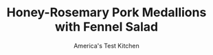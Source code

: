 ---
layout: ../../layouts/MarkdownPostLayout.astro
title: Honey-Rosemary Pork Medallions with Fennel Salad
author: America's Test Kitchen
pubDate: 2023-03-15
description: "Preparing the salad before cooking the pork allows the salad’s flavors to meld."
image_url: https://res.cloudinary.com/hksqkdlah/image/upload/ar_1:1,c_fill,dpr_2.0,f_auto,fl_lossy.progressive.strip_profile,g_faces:auto,q_auto:low,w_344/10386_sfs-glazed-honey-rosemary-pork-medallions-with-fennel-salad-05
tags: ["Main Courses","Pork","Weeknight","30-Minute Suppers"]
calories: 1642
protein: 39
carbohydrates: 25
fats: 
fiber: 1
ingredients: ["1/4 cup, lemon juice (2 lemons)","1 teaspoon, Dijon mustard",", Salt and pepper","3 tablespoons, olive oil","1 , fennel bulb, stalks discarded, bulb halved, cored, and sliced thin","1 Gala, apple, cored, halved, and sliced thin","1/4 cup, honey","1 teaspoon, minced fresh rosemary","2 (12- to 16-ounce), pork tenderloins, trimmed and cut crosswise into 1 1/2-inch-thick medallions"]
serves: 4
time: "30 minutes"
instructions: ["Combine 2 tablespoons lemon juice, mustard, ½ teaspoon salt, and ¼ teaspoon pepper in large bowl. Slowly whisk in 1 tablespoon oil until incorporated. Add fennel and apple and toss to combine; set aside. Whisk honey, remaining 2 tablespoons lemon juice, rosemary, and ¼ teaspoon pepper in bowl; set aside.","Pat pork dry with paper towels and season with salt and pepper. Heat remaining 2 tablespoons oil in 12-inch nonstick skillet over medium-high heat until just smoking. Cook pork until well browned all over, about 10 minutes. Add honey mixture to skillet, turning pork to coat, and continue cooking until glaze has thickened and pork registers 145 degrees, about 5 minutes. Transfer pork to platter, tent loosely with aluminum foil, and let rest for 5 minutes. Serve pork with fennel salad."]
nutrition: ["937 mg Potassium","480 mg Phosphorus","35 mg Calcium","2 mg Iron","61 mg Magnesium","716 mg Sodium","3 mg Zinc","17 g Fat","12 mg Niacin (B3)","9 g Monounsaturated","2 g Polyunsaturated","1 mg Thiamin (B1)","12 mg Vitamin C","122 mg Cholesterol","3 g Saturated","1 g Fiber","14 µg Folate (food)","21 g Sugars","26 µg Vitamin K","214 g Water","25 g Carbs","13 µg Folate equivalent (total)","39 g Protein","2 mg Vitamin E","1 mg Vitamin B6","14 µg Vitamin A","410 kcal Energy","17 g Sugars, added","1642 calories"]
notes: "Use a mandoline to make quick work of slicing the fennel and apple. You can use any sweet apple in place of the Gala."
---